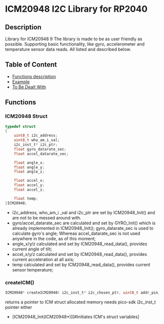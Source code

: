 # ICM20948 I2C Library for RP2040
## Description
Library for ICM20948 9
The library is made to be as user friendly as possible.
Supporting basic functionality, like gyro, accelerometer and temperature sensor data reads.
All listed and described below.

## Table of Content
- [Functions description](#Functions)
- [Example](#Example)
- [To Be Dealt With](#TBDW)


## Functions
### ICM20948 Struct
```c
typedef struct
{
    uint8_t i2c_address;
	uint8_t who_am_i_val;
	i2c_inst_t* i2c_ptr;
    float gyro_datarate_sec;
    float accel_datarate_sec;

    float angle_x;
    float angle_y;
    float angle_z;

    float accel_x;
    float accel_y;
    float accel_z;

    float temp;
}ICM20948;
```
- i2c_address, who_am_i _val and i2c_ptr are set by ICM20948_Init() and are not to be messed around with.
- gyro/accel_datarate_sec are calculated and set by GYRO_Init() which is already implemented in ICM20948_Init();
    gyro_datarate_sec is used to calculate gyro's angle; Whereas accel_datarate_sec is not used anywhere in the code, as of this moment;
- angle_x/y/z calculated and set by ICM20948_read_data(), provides current angle of tilt;
- accel_x/y/z calculated and set by ICM20948_read_data(), provides current acceleration at all axis;
- temp calculated and set by ICM20948_read_data(), provides current sensor temperature;

### createICM()
```c
ICM20948* createICM20948( i2c_inst_t* i2c_chosen_ptr, uint8_t addr_pin_high );
```

returns a pointer to ICM struct allocated memory
needs pico-sdk i2c_inst_t pointer
either 
- [ICM20948_Init(ICM20948*)][#Initiates ICM's struct variables]


